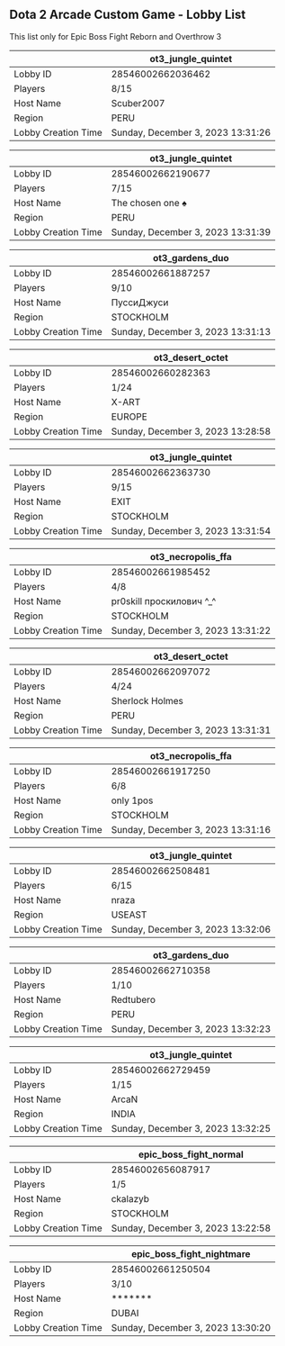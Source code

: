 ## Dota 2 Arcade Custom Game - Lobby List

This list only for Epic Boss Fight Reborn and Overthrow 3

|  | ot3_jungle_quintet |
| ------ | ------ |
| Lobby ID | 28546002662036462 |
| Players | 8/15 |
| Host Name | Scuber2007 |
| Region | PERU |
| Lobby Creation Time | Sunday, December 3, 2023 13:31:26 |


|  | ot3_jungle_quintet |
| ------ | ------ |
| Lobby ID | 28546002662190677 |
| Players | 7/15 |
| Host Name | The chosen one ♠ |
| Region | PERU |
| Lobby Creation Time | Sunday, December 3, 2023 13:31:39 |


|  | ot3_gardens_duo |
| ------ | ------ |
| Lobby ID | 28546002661887257 |
| Players | 9/10 |
| Host Name | ПуссиДжуси |
| Region | STOCKHOLM |
| Lobby Creation Time | Sunday, December 3, 2023 13:31:13 |


|  | ot3_desert_octet |
| ------ | ------ |
| Lobby ID | 28546002660282363 |
| Players | 1/24 |
| Host Name | X-ART |
| Region | EUROPE |
| Lobby Creation Time | Sunday, December 3, 2023 13:28:58 |


|  | ot3_jungle_quintet |
| ------ | ------ |
| Lobby ID | 28546002662363730 |
| Players | 9/15 |
| Host Name | EXIT |
| Region | STOCKHOLM |
| Lobby Creation Time | Sunday, December 3, 2023 13:31:54 |


|  | ot3_necropolis_ffa |
| ------ | ------ |
| Lobby ID | 28546002661985452 |
| Players | 4/8 |
| Host Name | pr0skill проскилович ^_^ |
| Region | STOCKHOLM |
| Lobby Creation Time | Sunday, December 3, 2023 13:31:22 |


|  | ot3_desert_octet |
| ------ | ------ |
| Lobby ID | 28546002662097072 |
| Players | 4/24 |
| Host Name | Sherlock Holmes |
| Region | PERU |
| Lobby Creation Time | Sunday, December 3, 2023 13:31:31 |


|  | ot3_necropolis_ffa |
| ------ | ------ |
| Lobby ID | 28546002661917250 |
| Players | 6/8 |
| Host Name | only 1pos |
| Region | STOCKHOLM |
| Lobby Creation Time | Sunday, December 3, 2023 13:31:16 |


|  | ot3_jungle_quintet |
| ------ | ------ |
| Lobby ID | 28546002662508481 |
| Players | 6/15 |
| Host Name | nraza |
| Region | USEAST |
| Lobby Creation Time | Sunday, December 3, 2023 13:32:06 |


|  | ot3_gardens_duo |
| ------ | ------ |
| Lobby ID | 28546002662710358 |
| Players | 1/10 |
| Host Name | Redtubero |
| Region | PERU |
| Lobby Creation Time | Sunday, December 3, 2023 13:32:23 |


|  | ot3_jungle_quintet |
| ------ | ------ |
| Lobby ID | 28546002662729459 |
| Players | 1/15 |
| Host Name | ArcaN |
| Region | INDIA |
| Lobby Creation Time | Sunday, December 3, 2023 13:32:25 |


|  | epic_boss_fight_normal |
| ------ | ------ |
| Lobby ID | 28546002656087917 |
| Players | 1/5 |
| Host Name | ckalazyb |
| Region | STOCKHOLM |
| Lobby Creation Time | Sunday, December 3, 2023 13:22:58 |


|  | epic_boss_fight_nightmare |
| ------ | ------ |
| Lobby ID | 28546002661250504 |
| Players | 3/10 |
| Host Name | ******* |
| Region | DUBAI |
| Lobby Creation Time | Sunday, December 3, 2023 13:30:20 |


